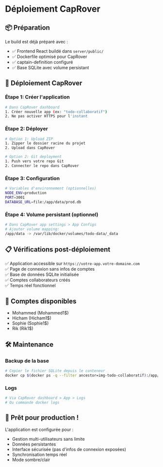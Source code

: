 # Déploiement CapRover

## 📦 Préparation

Le build est déjà préparé avec :
- ✅ Frontend React buildé dans `server/public/`
- ✅ Dockerfile optimisé pour CapRover
- ✅ captain-definition configuré
- ✅ Base SQLite avec volume persistant

## 🚀 Déploiement CapRover

### Étape 1: Créer l'application
```bash
# Dans CapRover dashboard
1. Créer nouvelle app (ex: "todo-collaboratif")
2. Ne pas activer HTTPS pour l'instant
```

### Étape 2: Déployer
```bash
# Option 1: Upload ZIP
1. Zipper le dossier racine du projet
2. Upload dans CapRover

# Option 2: Git deployment  
1. Push vers votre repo Git
2. Connecter le repo dans CapRover
```

### Étape 3: Configuration
```bash
# Variables d'environnement (optionnelles)
NODE_ENV=production
PORT=3001
DATABASE_URL=file:/app/data/prod.db
```

### Étape 4: Volume persistant (optionnel)
```bash
# Dans CapRover app settings > App Configs
# Ajouter volume mapping:
/app/data -> /var/lib/docker/volumes/todo-data/_data
```

## 📋 Vérifications post-déploiement

✅ Application accessible sur `https://votre-app.votre-domaine.com`  
✅ Page de connexion sans infos de comptes  
✅ Base de données SQLite initialisée  
✅ Comptes collaborateurs créés  
✅ Temps réel fonctionnel  

## 🔑 Comptes disponibles

- Mohammed (Mohammed1$)
- Hicham (Hicham1$)  
- Sophie (Sophie1$)
- Rik (Rik1$)

## 🛠 Maintenance

### Backup de la base
```bash
# Copier le fichier SQLite depuis le conteneur
docker cp $(docker ps -q --filter ancestor=img-todo-collaboratif):/app/data/prod.db ./backup.db
```

### Logs
```bash
# Via CapRover dashboard > App > Logs
# Ou commande docker logs
```

## 🎯 Prêt pour production !

L'application est configurée pour :
- Gestion multi-utilisateurs sans limite
- Données persistantes
- Interface sécurisée (pas d'infos de connexion exposées)
- Synchronisation temps réel
- Mode sombre/clair